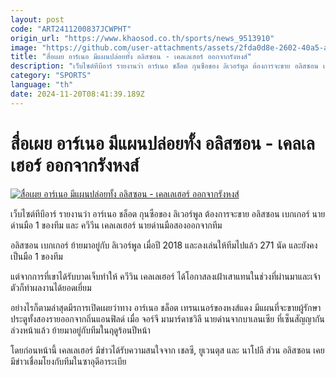 ```yaml
---
layout: post
code: "ART2411200837JCWPHT"
origin_url: "https://www.khaosod.co.th/sports/news_9513910"
image: "https://github.com/user-attachments/assets/2fda0d8e-2602-40a5-ac10-f0dbe8ac0de9"
title: "สื่อเผย อาร์เนอ มีแผนปล่อยทั้ง อลิสซอน - เคลเลเฮอร์ ออกจากรังหงส์"
description: "เว็บไซต์ทีบีอาร์ รายงานว่า อาร์เนอ ชล็อต กุนซือของ ลิเวอร์พูล ต้องการจะขาย อลิสซอน เบกเกอร์ นายด่านมือ 1 ของทีม และ ควีวีน เคลเลเฮอร์ นายด่านมือสองออกจากทีม"
category: "SPORTS"
language: "th"
date: 2024-11-20T08:41:39.189Z
---
```


# สื่อเผย อาร์เนอ มีแผนปล่อยทั้ง อลิสซอน - เคลเลเฮอร์ ออกจากรังหงส์

[![สื่อเผย อาร์เนอ มีแผนปล่อยทั้ง อลิสซอน - เคลเลเฮอร์ ออกจากรังหงส์](https://www.khaosod.co.th/wpapp/uploads/2024/11/liverpool.jpg "สื่อเผย อาร์เนอ มีแผนปล่อยทั้ง อลิสซอน - เคลเลเฮอร์ ออกจากรังหงส์")](https://www.khaosod.co.th/wpapp/uploads/2024/11/liverpool.jpg)

เว็บไซต์ทีบีอาร์ รายงานว่า อาร์เนอ ชล็อต กุนซือของ ลิเวอร์พูล ต้องการจะขาย อลิสซอน เบกเกอร์ นายด่านมือ 1 ของทีม และ ควีวีน เคลเลเฮอร์ นายด่านมือสองออกจากทีม

อลิสซอน เบกเกอร์ ย้ายมาอยู่กับ ลิเวอร์พูล เมื่อปี 2018 และลงเล่นให้ทีมไปแล้ว 271 นัด และยังคงเป็นมือ 1 ของทีม

แต่จากการที่เขาได้รับบาดเจ็บทำให้ ควีวิน เคลเลเฮอร์ ได้โอกาสลงเฝ้าเสาแทนในช่วงที่ผ่านมาและเจ้าตัวก็ทำผลงานได้ยอดเยี่ยม

อย่างไรก็ตามล่าสุดมีรการเปิดเผยว่าทาง อาร์เนอ ชล็อต เทรนเนอร์ของหงส์แดง มีแผนที่จะขายผู้รักษาประตูทั้งสองรายออกจากถิ่นแอนฟิลด์ เมื่อ จอร์จี มามาร์ดาชวิลี นายด่านจากบาเลนเซีย ที่เซ็นสัญญากันล่วงหน้าแล้ว ย้ายมาอยู่กับทีมในฤดูร้อนปีหน้า

โดยก่อนหน้านี้ เคลเลเฮอร์ มีข่าวได้รับความสนใจจาก เชลซี, ยูเวนตุส และ นาโปลี ส่วน อลิสซอน เคยมีข่าวเชื่อมโยงกับทีมในซาอุดีอาระเบีย